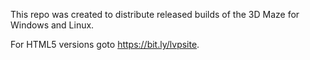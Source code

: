 This repo was created to distribute released builds of the 3D Maze for Windows and Linux.

For HTML5 versions goto https://bit.ly/lvpsite.
